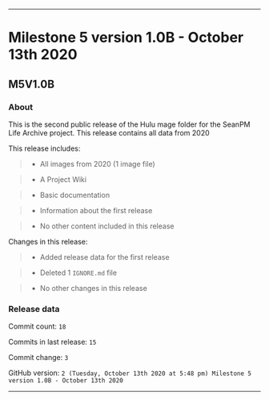 
***

# Milestone 5 version 1.0B - October 13th 2020

## M5V1.0B

### About

This is the second public release of the Hulu mage folder for the SeanPM Life Archive project. This release contains all data from 2020

This release includes:

> * All images from 2020 (1 image file)

> * A Project Wiki

> * Basic documentation

> * Information about the first release

> * No other content included in this release

Changes in this release:

> * Added release data for the first release

> * Deleted 1 `IGNORE.md` file

> * No other changes in this release

### Release data

Commit count: `18`

Commits in last release: `15`

Commit change: `3`

GitHub version: `2 (Tuesday, October 13th 2020 at 5:48 pm) Milestone 5 version 1.0B - October 13th 2020`

***
